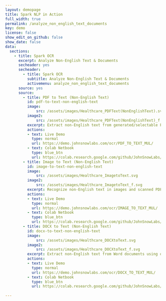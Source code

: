 ```yaml
---
layout: demopage
title: Spark NLP in Action
full_width: true
permalink: /analyze_non_english_text_documents
key: demo
license: false
show_edit_on_github: false
show_date: false
data:
  sections:  
    - title: Spark OCR 
      excerpt: Analyze Non-English Text & Documents
      secheader: yes
      secheader:
        - title: Spark OCR
          subtitle: Analyze Non-English Text & Documents
          activemenu: analyze_non_english_text_documents
      source: yes
      source: 
        - title: PDF to Text (Non-English Text)
          id: pdf-to-text-non-english-text
          image: 
              src: /assets/images/Healthcare_PDFText(NonEnglishText).svg
          image2: 
              src: /assets/images/Healthcare_PDFText(NonEnglishText)_f.svg
          excerpt: Extract non-English text from generated/selectable PDF documents and keep the original structure of the document by using our out-of-the-box Spark OCR library.
          actions:
          - text: Live Demo
            type: normal
            url: https://demo.johnsnowlabs.com/ocr/PDF_TO_TEXT_MUL/
          - text: Colab Netbook
            type: blue_btn
            url: https://colab.research.google.com/github/JohnSnowLabs/spark-nlp-workshop/blob/master/tutorials/streamlit_notebooks/ocr/PDF_TO_TEXT.ipynb
        - title: Image to Text (Non-English Text)
          id: image-to-text-non-english-text
          image: 
              src: /assets/images/Healthcare_ImagetoText.svg
          image2: 
              src: /assets/images/Healthcare_ImagetoText_f.svg
          excerpt: Recognize non-English text in images and scanned PDF documents by using our out-of-the-box Spark OCR library.
          actions:
          - text: Live Demo
            type: normal
            url: https://demo.johnsnowlabs.com/ocr/IMAGE_TO_TEXT_MUL/
          - text: Colab Netbook
            type: blue_btn
            url: https://colab.research.google.com/github/JohnSnowLabs/spark-nlp-workshop/blob/master/tutorials/streamlit_notebooks/ocr/IMAGE_TO_TEXT.ipynb
        - title: DOCX to Text (Non-English Text)
          id: docx-to-text-non-english-text
          image: 
              src: /assets/images/Healthcare_DOCXtoText.svg
          image2: 
              src: /assets/images/Healthcare_DOCXtoText_f.svg
          excerpt: Extract non-English text from Word documents using out out-of-the-box Spark OCR library.
          actions:
          - text: Live Demo
            type: normal
            url: https://demo.johnsnowlabs.com/ocr/DOCX_TO_TEXT_MUL/
          - text: Colab Netbook
            type: blue_btn
            url: https://colab.research.google.com/github/JohnSnowLabs/spark-nlp-workshop/blob/master/tutorials/streamlit_notebooks/ocr/DOCX_TO_TEXT.ipynb
        
---
```

